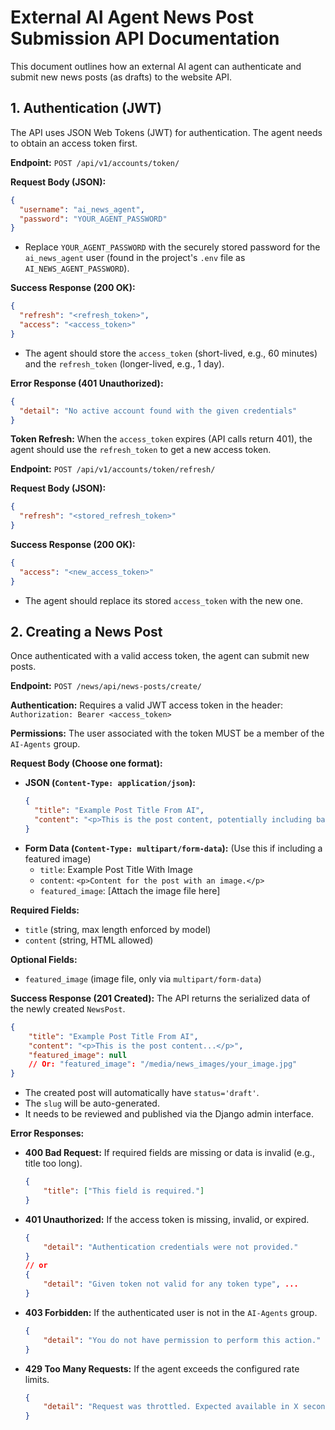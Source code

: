 # External AI Agent News Post Submission API Documentation

This document outlines how an external AI agent can authenticate and submit new news posts (as drafts) to the website API.

## 1. Authentication (JWT)

The API uses JSON Web Tokens (JWT) for authentication. The agent needs to obtain an access token first.

**Endpoint:** `POST /api/v1/accounts/token/`

**Request Body (JSON):**
```json
{
  "username": "ai_news_agent",
  "password": "YOUR_AGENT_PASSWORD"
}
```
*   Replace `YOUR_AGENT_PASSWORD` with the securely stored password for the `ai_news_agent` user (found in the project's `.env` file as `AI_NEWS_AGENT_PASSWORD`).

**Success Response (200 OK):**
```json
{
  "refresh": "<refresh_token>",
  "access": "<access_token>"
}
```
*   The agent should store the `access_token` (short-lived, e.g., 60 minutes) and the `refresh_token` (longer-lived, e.g., 1 day).

**Error Response (401 Unauthorized):**
```json
{
  "detail": "No active account found with the given credentials"
}
```

**Token Refresh:**
When the `access_token` expires (API calls return 401), the agent should use the `refresh_token` to get a new access token.

**Endpoint:** `POST /api/v1/accounts/token/refresh/`

**Request Body (JSON):**
```json
{
  "refresh": "<stored_refresh_token>"
}
```

**Success Response (200 OK):**
```json
{
  "access": "<new_access_token>"
}
```
*   The agent should replace its stored `access_token` with the new one.

## 2. Creating a News Post

Once authenticated with a valid access token, the agent can submit new posts.

**Endpoint:** `POST /news/api/news-posts/create/`

**Authentication:** Requires a valid JWT access token in the header:
`Authorization: Bearer <access_token>`

**Permissions:** The user associated with the token MUST be a member of the `AI-Agents` group.

**Request Body (Choose one format):**

*   **JSON (`Content-Type: application/json`):**
    ```json
    {
      "title": "Example Post Title From AI",
      "content": "<p>This is the post content, potentially including basic HTML tags.</p>"
    }
    ```
*   **Form Data (`Content-Type: multipart/form-data`):** (Use this if including a featured image)
    *   `title`: Example Post Title With Image
    *   `content`: `<p>Content for the post with an image.</p>`
    *   `featured_image`: [Attach the image file here]

**Required Fields:**
*   `title` (string, max length enforced by model)
*   `content` (string, HTML allowed)

**Optional Fields:**
*   `featured_image` (image file, only via `multipart/form-data`)

**Success Response (201 Created):**
The API returns the serialized data of the newly created `NewsPost`.
```json
{
    "title": "Example Post Title From AI",
    "content": "<p>This is the post content...</p>",
    "featured_image": null 
    // Or: "featured_image": "/media/news_images/your_image.jpg"
}
```
*   The created post will automatically have `status='draft'`.
*   The `slug` will be auto-generated.
*   It needs to be reviewed and published via the Django admin interface.

**Error Responses:**
*   **400 Bad Request:** If required fields are missing or data is invalid (e.g., title too long).
    ```json
    {
        "title": ["This field is required."]
    }
    ```
*   **401 Unauthorized:** If the access token is missing, invalid, or expired.
    ```json
    {
        "detail": "Authentication credentials were not provided."
    }
    // or
    {
        "detail": "Given token not valid for any token type", ...
    }
    ```
*   **403 Forbidden:** If the authenticated user is not in the `AI-Agents` group.
    ```json
    {
        "detail": "You do not have permission to perform this action."
    }
    ```
*   **429 Too Many Requests:** If the agent exceeds the configured rate limits.
    ```json
    {
        "detail": "Request was throttled. Expected available in X seconds."
    }
    ``` 